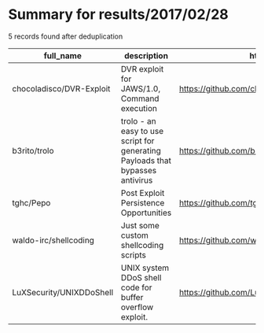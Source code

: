 
# Summary for results/2017/02/28
    
5 records found after deduplication

| full_name | description | html_url | matched_list | matched_count | pushed_at | size | stargazers_count | language | forks_count | vul_ids |
|--------------------------|--------------------------------------------------------------------------------|---------------------------------------------|-----------------------------------------------------------------------------|-----------------|---------------------------|--------|--------------------|------------|---------------|-----------|
| chocoladisco/DVR-Exploit | DVR exploit for JAWS/1.0, Command execution | https://github.com/chocoladisco/DVR-Exploit | ['exploit'] | 1 | 2017-02-28 15:16:36+00:00 | 2 | 3 | JavaScript | 2 | [] |
| b3rito/trolo | trolo - an easy to use script for generating Payloads that bypasses antivirus | https://github.com/b3rito/trolo | ['metasploit module OR metasploit payload', 'metasploit module OR payload'] | 2 | 2017-02-28 17:33:05+00:00 | 41 | 43 | Shell | 13 | [] |
| tghc/Pepo | Post Exploit Persistence Opportunities | https://github.com/tghc/Pepo | ['exploit'] | 1 | 2017-02-28 19:15:43+00:00 | 3 | 0 | | 0 | [] |
| waldo-irc/shellcoding | Just some custom shellcoding scripts | https://github.com/waldo-irc/shellcoding | ['shellcode'] | 1 | 2017-02-28 16:21:11+00:00 | 16 | 2 | Python | 1 | [] |
| LuXSecurity/UNIXDDoShell | UNIX system DDoS shell code for buffer overflow exploit. | https://github.com/LuXSecurity/UNIXDDoShell | ['exploit'] | 1 | 2017-02-28 11:39:19+00:00 | 17 | 0 | C++ | 1 | [] |
